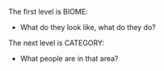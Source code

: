 The first level is BIOME:
- What do they look like, what do they do?

The next level is CATEGORY:
- What people are in that area?

